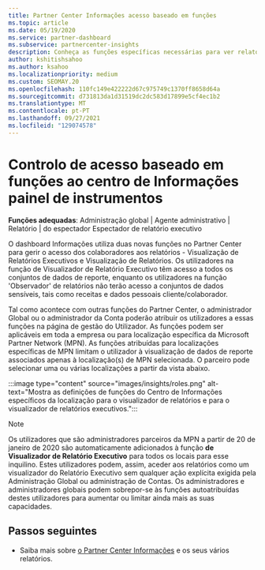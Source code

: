 ```yaml
---
title: Partner Center Informações acesso baseado em funções
ms.topic: article
ms.date: 05/19/2020
ms.service: partner-dashboard
ms.subservice: partnercenter-insights
description: Conheça as funções específicas necessárias para ver relatórios de Informações do Partner Center. Estes incluem os papéis de Visualizador de Relatórios Executivos e Observador de Relatórios.
author: kshitishsahoo
ms.author: ksahoo
ms.localizationpriority: medium
ms.custom: SEOMAY.20
ms.openlocfilehash: 110fc149e422222d67c975749c1370ff8658d64a
ms.sourcegitcommit: d731813da1d31519dc2dc583d17899e5cf4ec1b2
ms.translationtype: MT
ms.contentlocale: pt-PT
ms.lasthandoff: 09/27/2021
ms.locfileid: "129074578"
---
```

# <a name="role-based-access-control-to-the-partner-center-insights-dashboard"></a>Controlo de acesso baseado em funções ao centro de Informações painel de instrumentos

**Funções adequadas**: Administração global | Agente administrativo | Relatório | do espectador Espectador de relatório executivo

O dashboard Informações utiliza duas novas funções no Partner Center para gerir o acesso dos colaboradores aos relatórios - Visualização de Relatórios Executivos e Visualização de Relatórios.  Os utilizadores na função de Visualizador de Relatório Executivo têm acesso a todos os conjuntos de dados de reporte, enquanto os utilizadores na função 'Observador' de relatórios não terão acesso a conjuntos de dados sensíveis, tais como receitas e dados pessoais cliente/colaborador.  

Tal como acontece com outras funções do Partner Center, o administrador Global ou o administrador da Conta poderão atribuir os utilizadores a essas funções na página de gestão do Utilizador. As funções podem ser aplicáveis em toda a empresa ou para localização específica da Microsoft Partner Network (MPN). As funções atribuídas para localizações específicas de MPN limitam o utilizador à visualização de dados de reporte associados apenas à localização(s) de MPN selecionada. O parceiro pode selecionar uma ou várias localizações a partir da vista abaixo.

:::image type="content" source="images/insights/roles.png" alt-text="Mostra as definições de funções do Centro de Informações específicos da localização para o visualizador de relatórios e para o visualizador de relatórios executivos.":::

>[!Note]
> Os utilizadores que são administradores parceiros da MPN a partir de 20 de janeiro de 2020 são automaticamente adicionados à função **de Visualizador de Relatório Executivo** para todos os locais para esse inquilino. Estes utilizadores podem, assim, aceder aos relatórios como um visualizador do Relatório Executivo sem qualquer ação explícita exigida pela Administração Global ou administração de Contas. Os administradores e administradores globais podem sobrepor-se às funções autoatribuídas destes utilizadores para aumentar ou limitar ainda mais as suas capacidades.

## <a name="next-steps"></a>Passos seguintes

- Saiba mais sobre [o Partner Center Informações](partner-center-insights.md) e os seus vários relatórios.
